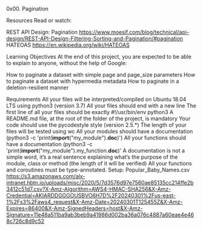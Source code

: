 0x00. Pagination

Resources
Read or watch:

REST API Design: Pagination  https://www.moesif.com/blog/technical/api-design/REST-API-Design-Filtering-Sorting-and-Pagination/#pagination
HATEOAS https://en.wikipedia.org/wiki/HATEOAS

Learning Objectives
At the end of this project, you are expected to be able to explain to anyone, without the help of Google:

How to paginate a dataset with simple page and page_size parameters
How to paginate a dataset with hypermedia metadata
How to paginate in a deletion-resilient manner

Requirements
All your files will be interpreted/compiled on Ubuntu 18.04 LTS using python3 (version 3.7)
All your files should end with a new line
The first line of all your files should be exactly #!/usr/bin/env python3
A README.md file, at the root of the folder of the project, is mandatory
Your code should use the pycodestyle style (version 2.5.*)
The length of your files will be tested using wc
All your modules should have a documentation (python3 -c 'print(__import__("my_module").__doc__)')
All your functions should have a documentation (python3 -c 'print(__import__("my_module").my_function.__doc__)'
A documentation is not a simple word, it’s a real sentence explaining what’s the purpose of the module, class or method (the length of it will be verified)
All your functions and coroutines must be type-annotated.
Setup: Popular_Baby_Names.csv https://s3.amazonaws.com/alx-intranet.hbtn.io/uploads/misc/2020/5/7d3576d97e7560ae85135cc214ffe2b3412c51d7.csv?X-Amz-Algorithm=AWS4-HMAC-SHA256&X-Amz-Credential=AKIARDDGGGOUSBVO6H7D%2F20240301%2Fus-east-1%2Fs3%2Faws4_request&X-Amz-Date=20240301T125455Z&X-Amz-Expires=86400&X-Amz-SignedHeaders=host&X-Amz-Signature=11e48a511ba9ab3beb9a41986d002ba36a076c4887a60eae4e468c726c8d9c52
